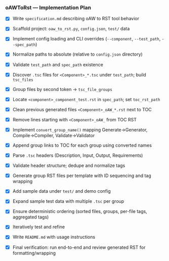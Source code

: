 ### oAWToRst — Implementation Plan

- [x] Write `specification.md` describing oAW to RST tool behavior
- [x] Scaffold project: `oaw_to_rst.py`, `config.json`, `test/` data
- [x] Implement config loading and CLI overrides (`--component`, `--test_path`, `--spec_path`)
- [x] Normalize paths to absolute (relative to `config.json` directory)
- [x] Validate `test_path` and `spec_path` existence
- [x] Discover `.tsc` files for `<Component>_*.tsc` under `test_path`; build `tsc_files`
- [x] Group files by second token -> `tsc_file_groups`
- [x] Locate `<component>_component_test.rst` in `spec_path`; set `toc_rst_path`
- [x] Clean previous generated files `<Component>_oAW_*.rst` next to TOC
- [x] Remove lines starting with `<Component>_oAW_` from TOC RST
- [x] Implement `convert_group_name()` mapping Generate→Generator, Compile→Compiler, Validate→Validator
- [x] Append group links to TOC for each group using converted names
- [x] Parse `.tsc` headers (Description, Input, Output, Requirements)
- [x] Validate header structure; dedupe and normalize tags
- [x] Generate group RST files per template with ID sequencing and tag wrapping
- [x] Add sample data under `test/` and demo config
- [x] Expand sample test data with multiple `.tsc` per group
- [x] Ensure deterministic ordering (sorted files, groups, per-file tags, aggregated tags)
- [x] Iteratively test and refine
- [x] Write `README.md` with usage instructions
- [x] Final verification: run end-to-end and review generated RST for formatting/wrapping

